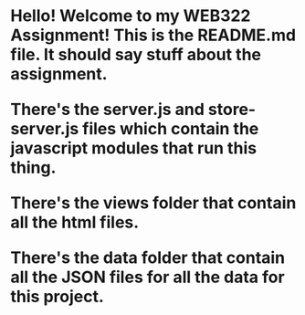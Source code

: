 <h1>Hello! Welcome to my WEB322 Assignment!</h>
This is the README.md file. It should say stuff about the assignment.

There's the <b>server.js</b> and <b>store-server.js</b> files which contain the <b>javascript</b> modules that run this thing.

There's the <b>views</b> folder that contain all the <b>html</b> files. 

There's the <b>data</b> folder that contain all the <b>JSON</b> files for all the data for this project.